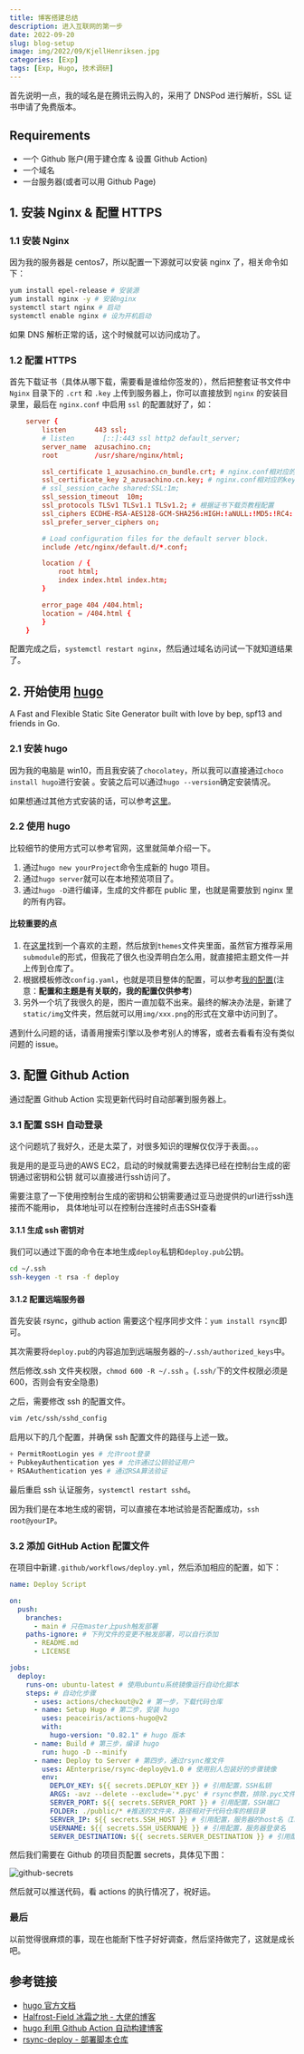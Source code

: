 ```yaml
---
title: 博客搭建总结
description: 进入互联网的第一步
date: 2022-09-20
slug: blog-setup
image: img/2022/09/KjellHenriksen.jpg
categories: [Exp]
tags: [Exp, Hugo, 技术调研]
---
```


首先说明一点，我的域名是在腾讯云购入的，采用了 DNSPod 进行解析，SSL 证书申请了免费版本。

## Requirements

- 一个 Github 账户(用于建仓库 & 设置 Github Action)
- 一个域名
- 一台服务器(或者可以用 Github Page)

## 1. 安装 Nginx & 配置 HTTPS

### 1.1 安装 Nginx

因为我的服务器是 centos7，所以配置一下源就可以安装 nginx 了，相关命令如下：

```bash
yum install epel-release # 安装源
yum install nginx -y # 安装nginx
systemctl start nginx # 启动
systemctl enable nginx # 设为开机启动
```

如果 DNS 解析正常的话，这个时候就可以访问成功了。

### 1.2 配置 HTTPS

首先下载证书（具体从哪下载，需要看是谁给你签发的），然后把整套证书文件中 `Nginx` 目录下的 `.crt` 和 `.key` 上传到服务器上，你可以直接放到 `nginx` 的安装目录里，最后在 `nginx.conf` 中启用 `ssl` 的配置就好了，如：

```conf
    server {
        listen       443 ssl;
        # listen       [::]:443 ssl http2 default_server;
        server_name  azusachino.cn;
        root         /usr/share/nginx/html;

        ssl_certificate 1_azusachino.cn_bundle.crt; # nginx.conf相对应的crt路径
        ssl_certificate_key 2_azusachino.cn.key; # nginx.conf相对应的key路径
        # ssl_session_cache shared:SSL:1m;
        ssl_session_timeout  10m;
        ssl_protocols TLSv1 TLSv1.1 TLSv1.2; # 根据证书下载页教程配置
        ssl_ciphers ECDHE-RSA-AES128-GCM-SHA256:HIGH:!aNULL:!MD5:!RC4:!DHE; # 根据证书下载页教程配置
        ssl_prefer_server_ciphers on;

        # Load configuration files for the default server block.
        include /etc/nginx/default.d/*.conf;

        location / {
            root html;
            index index.html index.htm;
        }

        error_page 404 /404.html;
        location = /404.html {
        }
    }
```

配置完成之后，`systemctl restart nginx`，然后通过域名访问试一下就知道结果了。

## 2. 开始使用 [hugo](https://gohugo.io/)

A Fast and Flexible Static Site Generator built with love by bep, spf13 and friends in Go.

### 2.1 安装 hugo

因为我的电脑是 win10，而且我安装了`chocolatey`，所以我可以直接通过`choco install hugo`进行安装 。安装之后可以通过`hugo --version`确定安装情况。

如果想通过其他方式安装的话，可以参考[这里](https://gohugo.io/getting-started/installing/)。

### 2.2 使用 hugo

比较细节的使用方式可以参考官网，这里就简单介绍一下。

1. 通过`hugo new yourProject`命令生成新的 hugo 项目。
2. 通过`hugo server`就可以在本地预览项目了。
3. 通过`hugo -D`进行编译，生成的文件都在 public 里，也就是需要放到 nginx 里的所有内容。

#### **比较重要的点**

1. 在[这里](https://themes.gohugo.io/)找到一个喜欢的主题，然后放到`themes`文件夹里面，虽然官方推荐采用`submodule`的形式，但我花了很久也没弄明白怎么用，就直接把主题文件一并上传到仓库了。
2. 根据模板修改`config.yaml`，也就是项目整体的配置，可以参考[我的配置](https://github.com/azusachino/idealistic-daydreamer/blob/main/config.yaml)(注意：**配置和主题是有关联的，我的配置仅供参考**)
3. 另外一个坑了我很久的是，图片一直加载不出来。最终的解决办法是，新建了`static/img`文件夹，然后就可以用`img/xxx.png`的形式在文章中访问到了。

遇到什么问题的话，请善用搜索引擎以及参考别人的博客，或者去看看有没有类似问题的 issue。

## 3. 配置 Github Action

通过配置 Github Action 实现更新代码时自动部署到服务器上。

### 3.1 配置 SSH 自动登录

这个问题坑了我好久，还是太菜了，对很多知识的理解仅仅浮于表面。。。

我是用的是亚马逊的AWS EC2，启动的时候就需要去选择已经在控制台生成的密钥通过密钥和公钥
就可以直接进行ssh访问了。

需要注意了一下使用控制台生成的密钥和公钥需要通过亚马逊提供的url进行ssh连接而不能用ip，
具体地址可以在控制台连接时点击SSH查看

#### 3.1.1 生成 ssh 密钥对

我们可以通过下面的命令在本地生成`deploy`私钥和`deploy.pub`公钥。

```sh
cd ~/.ssh
ssh-keygen -t rsa -f deploy
```

#### 3.1.2 配置远端服务器

首先安装 rsync，github action 需要这个程序同步文件：`yum install rsync`即可。

其次需要将`deploy.pub`的内容追加到远端服务器的`~/.ssh/authorized_keys`中。

然后修改.ssh 文件夹权限，`chmod 600 -R ~/.ssh` 。(`.ssh/`下的文件权限必须是 600，否则会有安全隐患)

之后，需要修改 ssh 的配置文件。

```sh
vim /etc/ssh/sshd_config
```

启用以下的几个配置，并确保 ssh 配置文件的路径与上述一致。

```s
+ PermitRootLogin yes # 允许root登录
+ PubkeyAuthentication yes # 允许通过公钥验证用户
+ RSAAuthentication yes # 通过RSA算法验证
```

最后重启 ssh 认证服务，`systemctl restart sshd`。

因为我们是在本地生成的密钥，可以直接在本地试验是否配置成功，`ssh root@yourIP`。

### 3.2 添加 GitHub Action 配置文件

在项目中新建`.github/workflows/deploy.yml`，然后添加相应的配置，如下：

```yml
name: Deploy Script

on:
  push:
    branches:
      - main # 只在master上push触发部署
    paths-ignore: # 下列文件的变更不触发部署，可以自行添加
      - README.md
      - LICENSE

jobs:
  deploy:
    runs-on: ubuntu-latest # 使用ubuntu系统镜像运行自动化脚本
    steps: # 自动化步骤
      - uses: actions/checkout@v2 # 第一步，下载代码仓库
      - name: Setup Hugo # 第二步，安装 hugo
        uses: peaceiris/actions-hugo@v2
        with:
          hugo-version: "0.82.1" # hugo 版本
      - name: Build # 第三步，编译 hugo
        run: hugo -D --minify
      - name: Deploy to Server # 第四步，通过rsync推文件
        uses: AEnterprise/rsync-deploy@v1.0 # 使用别人包装好的步骤镜像
        env:
          DEPLOY_KEY: ${{ secrets.DEPLOY_KEY }} # 引用配置，SSH私钥
          ARGS: -avz --delete --exclude='*.pyc' # rsync参数，排除.pyc文件
          SERVER_PORT: ${{ secrets.SERVER_PORT }} # 引用配置，SSH端口
          FOLDER: ./public/* #推送的文件夹，路径相对于代码仓库的根目录
          SERVER_IP: ${{ secrets.SSH_HOST }} # 引用配置，服务器的host名（IP或者域名domain.com）
          USERNAME: ${{ secrets.SSH_USERNAME }} # 引用配置，服务器登录名
          SERVER_DESTINATION: ${{ secrets.SERVER_DESTINATION }} # 引用配置，部署到目标文件夹，如 /usr/share/nginx/html
```

然后我们需要在 Github 的项目页配置 secrets，具体见下图：

![github-secrets](img/2021/04/github-secrets.png)

然后就可以推送代码，看 actions 的执行情况了，祝好运。

### 最后

以前觉得很麻烦的事，现在也能耐下性子好好调查，然后坚持做完了，这就是成长吧。

## 参考链接

- [hugo 官方文档](https://gohugo.io/documentation/)
- [Halfrost-Field 冰霜之地 - 大佬的博客](https://github.com/halfrost/Halfrost-Field)
- [hugo 利用 Github Action 自动构建博客](https://bore.vip/archives/hugo-github-action/)
- [rsync-deploy - 部署脚本仓库](https://github.com/AEnterprise/rsync-deploy)
